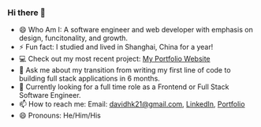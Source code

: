 ### Hi there 👋

- :smile: Who Am I: A software engineer and web developer with emphasis on design, funcitonality, and growth.
- ⚡ Fun fact: I studied and lived in Shanghai, China for a year!
- :computer: Check out my most recent project: [My Portfolio Website](aboutdavidkim.com)
- 💬 Ask me about my transition from writing my first line of code to building full stack applications in 6 months.
- 🤔 Currently looking for a full time role as a Frontend or Full Stack Software Engineer.
- 📫 How to reach me: Email: davidhk21@gmail.com, [LinkedIn](https://www.linkedin.com/in/davidhk21/), [Portfolio](aboutdavidkim.com)
- 😄 Pronouns: He/Him/His
